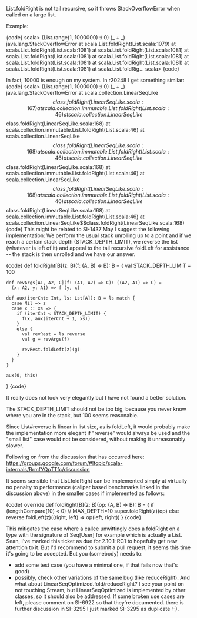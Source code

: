 List.foldRight is not tail recursive, so it throws StackOverflowError when called on a large list.

Example:

{code}
scala> (List.range(1, 1000000) :\ 0) (_ + _)
java.lang.StackOverflowError
        at scala.List.foldRight(List.scala:1079)
        at scala.List.foldRight(List.scala:1081)
        at scala.List.foldRight(List.scala:1081)
        at scala.List.foldRight(List.scala:1081)
        at scala.List.foldRight(List.scala:1081)
        at scala.List.foldRight(List.scala:1081)
        at scala.List.foldRight(List.scala:1081)
        at scala.List.foldRight(List.scala:1081)
        at scala.List.foldRig...
scala>
{code}

In fact, 10000 is enough on my system.
In r20248 I get something similar:
{code}
scala> (List.range(1, 1000000) :\ 0) (_ + _)
java.lang.StackOverflowError
	at scala.collection.LinearSeqLike$$class.foldRight(LinearSeqLike.scala:167)
	at scala.collection.immutable.List.foldRight(List.scala:46)
	at scala.collection.LinearSeqLike$$class.foldRight(LinearSeqLike.scala:168)
	at scala.collection.immutable.List.foldRight(List.scala:46)
	at scala.collection.LinearSeqLike$$class.foldRight(LinearSeqLike.scala:168)
	at scala.collection.immutable.List.foldRight(List.scala:46)
	at scala.collection.LinearSeqLike$$class.foldRight(LinearSeqLike.scala:168)
	at scala.collection.immutable.List.foldRight(List.scala:46)
	at scala.collection.LinearSeqLike$$class.foldRight(LinearSeqLike.scala:168)
	at scala.collection.immutable.List.foldRight(List.scala:46)
	at scala.collection.LinearSeqLike$$class.foldRight(LinearSeqLike.scala:168)
	at scala.collection.immutable.List.foldRight(List.scala:46)
	at scala.collection.LinearSeqLike$$class.foldRight(LinearSeqLike.scala:168)
{code}
This might be related to SI-1437
May I suggest the following implementation: We perform the usual stack unrolling up to a point and if we reach a certain stack depth (STACK_DEPTH_LIMIT), we reverse the list (whatever is left of it) and appeal to the tail recursive foldLeft for assistance -- the stack is then unrolled and we have our answer.

{code}
def foldRight[B](z: B)(f: (A, B) => B): B = {
    val STACK_DEPTH_LIMIT = 100

    def revArgs[A1, A2, C](f: (A1, A2) => C): ((A2, A1) => C) =
      (x: A2, y: A1) => f (y, x)

    def aux(iterCnt: Int, ls: Lst[A]): B = ls match {
      case Nil => z
      case x :: xs => {
        if (iterCnt < STACK_DEPTH_LIMIT) {
          f(x, aux(iterCnt + 1, xs))
        }
        else {
          val revRest = ls reverse
          val g = revArgs(f)

          revRest.foldLeft(z)(g)
        }
      }
    }

    aux(0, this)
  }
{code}


It really does not look very elegantly but I have not found a better solution. 

The STACK_DEPTH_LIMIT should not be too big, because you never know where you are in the stack, but 100 seems reasonable.

Since List#reverse is linear in list size, as is foldLeft, it would probably make the implementation more elegant if "reverse" would always be used and the "small list" case would not be considered, without making it unreasonably slower.

Following on from the discussion that has occurred here: https://groups.google.com/forum/#!topic/scala-internals/RrmfYQpTTfc/discussion 

It seems sensible that List.foldRight can be implemented simply at virtually no penalty to performance (caliper based benchmarks linked in the discussion above) in the smaller cases if implemented as follows:

{code}
  override def foldRight[B](z: B)(op: (A, B) => B): B = {
    if (lengthCompare(10) < 0)  // MAX_DEPTH=10
      super.foldRight(z)(op)
    else
      reverse.foldLeft(z)((right, left) => op(left, right))
  }
{code}

This mitigates the case where a callee unwittingly does a foldRight on a type with the signature of Seq[User] for example which is actually a List.
Sean, I've marked this ticket as due for 2.10.1-RC1 to hopefully get new attention to it. But I'd recommend to submit a pull request, it seems this time it's going to be accepted. But you (somebody) needs to:
* add some test case (you have a minimal one, if that fails now that's good)
* possibly, check other variations of the same bug (like reduceRight). And what about LinearSeqOptimized.fold/reduceRight? I see your point on not touching Stream, but LinearSeqOptimized is implemented by other classes, so it should also be addressed.
If some broken use cases are left, please comment on SI-6922 so that they're documented.
there is further discussion in SI-3295
I just marked SI-3295 as duplicate :-).

